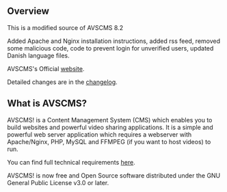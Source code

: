 ## Overview

This is a modified source of AVSCMS 8.2

   Added Apache and Nginx installation instructions, added rss feed, removed some malicious code, code to prevent login for unverified users, updated Danish language files.

AVSCMS's Official [website](https://www.avscms.com).

Detailed changes are in the [changelog](https://github.com/avscms/avscms/commits/main).

## What is AVSCMS?

AVSCMS! is a Content Management System (CMS) which enables you to build websites and powerful video sharing applications.
It is a simple and powerful web server application which requires a webserver with Apache/Nginx, PHP, MySQL and FFMPEG (if you want to host videos) to run. 

You can find full technical requirements [here](https://www.avscms.com/product/features/).

AVSCMS! is now free and Open Source software distributed under the GNU General Public License v3.0 or later.
